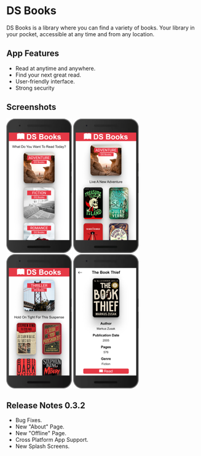 # DS Books

DS Books is a library where you can find a variety of books. Your library in your pocket, accessible at any time and from any location.

## App Features

- Read at anytime and anywhere.
- Find your next great read.
- User-friendly interface.
- Strong security

## Screenshots

![DS Books Home Page](/Images/Screenshots/SS-index.png)
![DS Books Adventure Category](/Images/Screenshots/SS-Adventure.png)
![DS Books Thriller Category](/Images/Screenshots/SS-Thriller.png)
![DS Books The Book Thief](/Images/Screenshots/SS-The-Book-Thief.png)

## Release Notes 0.3.2
- Bug Fixes.
- New "About" Page.
- New "Offline" Page.
- Cross Platform App Support.
- New Splash Screens.
